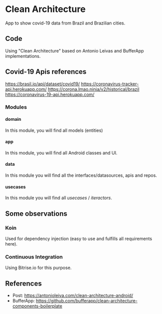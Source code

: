 # Clean Architecture
App to show covid-19 data from Brazil and Brazilian cities.

## Code
Using "Clean Architecture" based on Antonio Leivas and BufferApp implementations.

## Covid-19 Apis references
https://brasil.io/api/dataset/covid19/
https://coronavirus-tracker-api.herokuapp.com/
https://corona.lmao.ninja/v2/historical/brazil
https://coronavirus-19-api.herokuapp.com/

### Modules
#### domain
In this module, you will find all models (entities)

#### app
In this module, you will find all Android classes and UI.

#### data
In this module you will find all the interfaces/datasources, apis and repos.

#### usecases
In this module you will find all *usecases* / *iteractors*.

## Some observations

### Koin
Used for dependency injection (easy to use and fulfills all requirements here).

### Continuous Integration 
Using Bitrise.io for this purpose.

## References
* Post: https://antonioleiva.com/clean-architecture-android/
* BufferApp: https://github.com/bufferapp/clean-architecture-components-boilerplate
